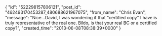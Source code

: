  {
   "id": "522298157806121",
   "post_id": "462493170453287_480688621967075",
   "from_name": "Chris Evan",
   "message": "Nice...David, I was wondering if that \"certified copy\" I have is truly representative of the real one.  Bildo, is that your real BC or a certified copy?",
   "created_time": "2013-06-08T08:38:39+0000"
 }
